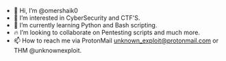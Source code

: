- 👋 Hi, I’m @omershaik0
- 👀 I’m interested in CyberSecurity and CTF'S.
- 🌱 I’m currently learning Python and Bash scripting.
- 🔥 I’m looking to collaborate on Pentesting scripts and much more.
- 📫 How to reach me via ProtonMail unknown_exploit@protonmail.com or THM @unknownexploit.
